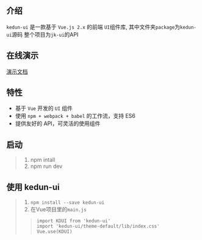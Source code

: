 ## 介绍

`kedun-ui` 是一款基于 `Vue.js 2.x` 的前端 `UI`组件库, 其中文件夹`package`为`kedun-ui`源码
整个项目为`jk-ui`的API

## 在线演示

[演示文档](https://riverscoder.github.io/npm-sources/dist/index.html)

## 特性

- 基于 `Vue` 开发的 `UI` 组件
- 使用 `npm + webpack + babel` 的工作流，支持 ES6
- 提供友好的 API，可灵活的使用组件

## 启动
>1. npm intall
>2. npm run dev

## 使用 kedun-ui
>1. `npm install --save kedun-ui`
>2. 在Vue项目里的`main.js`
>>`import KDUI from 'kedun-ui'`<br/>
>>`import 'kedun-ui/theme-default/lib/index.css'`<br/>
>>`Vue.use(KDUI)`

